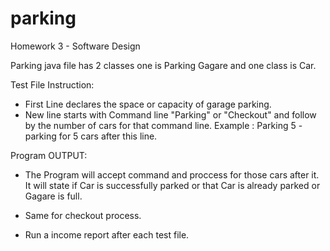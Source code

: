 # parking
Homework 3 - Software Design

Parking java file has 2 classes one is Parking Gagare and one class is Car.

Test File Instruction:
- First Line declares the space or capacity of garage parking.
- New line starts with Command line "Parking" or "Checkout"  and follow by the number of cars for that command line.
Example : Parking 5 - parking for 5 cars after this line.

Program OUTPUT:
- The Program will accept command and proccess for those cars after it.
It will state if Car is successfully parked or that Car is already parked or Gagare is full.

- Same for checkout process.
- Run a income report after each test file.
